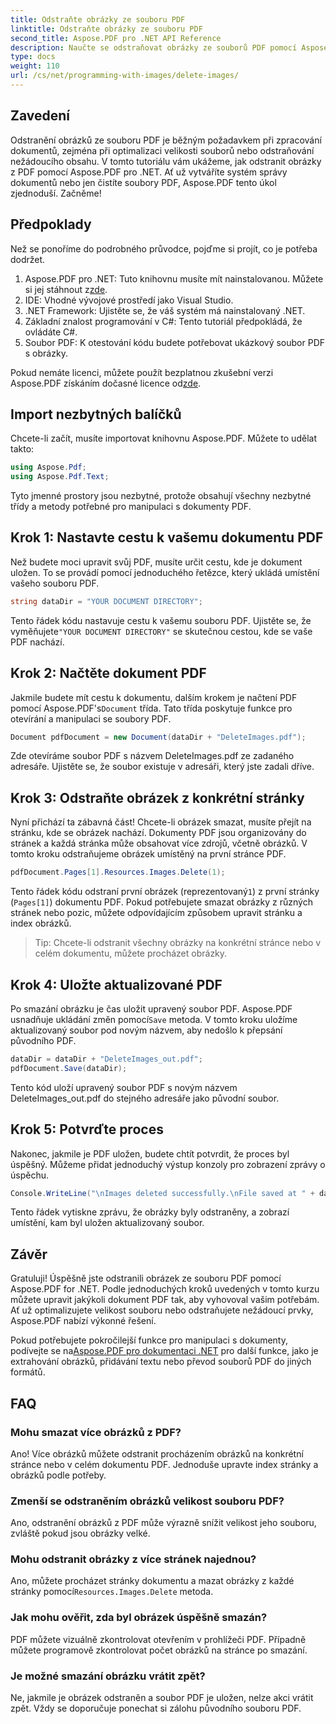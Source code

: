 ```yaml
---
title: Odstraňte obrázky ze souboru PDF
linktitle: Odstraňte obrázky ze souboru PDF
second_title: Aspose.PDF pro .NET API Reference
description: Naučte se odstraňovat obrázky ze souborů PDF pomocí Aspose.PDF for .NET v jednoduchém, podrobném tutoriálu. Optimalizujte soubory PDF snadným odstraněním nežádoucích obrázků.
type: docs
weight: 110
url: /cs/net/programming-with-images/delete-images/
---
```

## Zavedení

Odstranění obrázků ze souboru PDF je běžným požadavkem při zpracování dokumentů, zejména při optimalizaci velikosti souborů nebo odstraňování nežádoucího obsahu. V tomto tutoriálu vám ukážeme, jak odstranit obrázky z PDF pomocí Aspose.PDF pro .NET. Ať už vytváříte systém správy dokumentů nebo jen čistíte soubory PDF, Aspose.PDF tento úkol zjednoduší. Začněme!

## Předpoklady

Než se ponoříme do podrobného průvodce, pojďme si projít, co je potřeba dodržet.

1.  Aspose.PDF pro .NET: Tuto knihovnu musíte mít nainstalovanou. Můžete si jej stáhnout z[zde](https://releases.aspose.com/pdf/net/).
2. IDE: Vhodné vývojové prostředí jako Visual Studio.
3. .NET Framework: Ujistěte se, že váš systém má nainstalovaný .NET.
4. Základní znalost programování v C#: Tento tutoriál předpokládá, že ovládáte C#.
5. Soubor PDF: K otestování kódu budete potřebovat ukázkový soubor PDF s obrázky.

 Pokud nemáte licenci, můžete použít bezplatnou zkušební verzi Aspose.PDF získáním dočasné licence od[zde](https://purchase.aspose.com/temporary-license/).

## Import nezbytných balíčků

Chcete-li začít, musíte importovat knihovnu Aspose.PDF. Můžete to udělat takto:

```csharp
using Aspose.Pdf;
using Aspose.Pdf.Text;
```

Tyto jmenné prostory jsou nezbytné, protože obsahují všechny nezbytné třídy a metody potřebné pro manipulaci s dokumenty PDF.

## Krok 1: Nastavte cestu k vašemu dokumentu PDF

Než budete moci upravit svůj PDF, musíte určit cestu, kde je dokument uložen. To se provádí pomocí jednoduchého řetězce, který ukládá umístění vašeho souboru PDF.

```csharp
string dataDir = "YOUR DOCUMENT DIRECTORY";
```

 Tento řádek kódu nastavuje cestu k vašemu souboru PDF. Ujistěte se, že vyměňujete`"YOUR DOCUMENT DIRECTORY"` se skutečnou cestou, kde se vaše PDF nachází.

## Krok 2: Načtěte dokument PDF

 Jakmile budete mít cestu k dokumentu, dalším krokem je načtení PDF pomocí Aspose.PDF's`Document` třída. Tato třída poskytuje funkce pro otevírání a manipulaci se soubory PDF.

```csharp
Document pdfDocument = new Document(dataDir + "DeleteImages.pdf");
```

Zde otevíráme soubor PDF s názvem DeleteImages.pdf ze zadaného adresáře. Ujistěte se, že soubor existuje v adresáři, který jste zadali dříve.

## Krok 3: Odstraňte obrázek z konkrétní stránky

Nyní přichází ta zábavná část! Chcete-li obrázek smazat, musíte přejít na stránku, kde se obrázek nachází. Dokumenty PDF jsou organizovány do stránek a každá stránka může obsahovat více zdrojů, včetně obrázků. V tomto kroku odstraňujeme obrázek umístěný na první stránce PDF.

```csharp
pdfDocument.Pages[1].Resources.Images.Delete(1);
```

 Tento řádek kódu odstraní první obrázek (reprezentovaný`1`) z první stránky (`Pages[1]`) dokumentu PDF. Pokud potřebujete smazat obrázky z různých stránek nebo pozic, můžete odpovídajícím způsobem upravit stránku a index obrázků.

> Tip: Chcete-li odstranit všechny obrázky na konkrétní stránce nebo v celém dokumentu, můžete procházet obrázky.

## Krok 4: Uložte aktualizované PDF

 Po smazání obrázku je čas uložit upravený soubor PDF. Aspose.PDF usnadňuje ukládání změn pomocí`Save` metoda. V tomto kroku uložíme aktualizovaný soubor pod novým názvem, aby nedošlo k přepsání původního PDF.

```csharp
dataDir = dataDir + "DeleteImages_out.pdf";
pdfDocument.Save(dataDir);
```

Tento kód uloží upravený soubor PDF s novým názvem DeleteImages_out.pdf do stejného adresáře jako původní soubor.

## Krok 5: Potvrďte proces

Nakonec, jakmile je PDF uložen, budete chtít potvrdit, že proces byl úspěšný. Můžeme přidat jednoduchý výstup konzoly pro zobrazení zprávy o úspěchu.

```csharp
Console.WriteLine("\nImages deleted successfully.\nFile saved at " + dataDir);
```

Tento řádek vytiskne zprávu, že obrázky byly odstraněny, a zobrazí umístění, kam byl uložen aktualizovaný soubor.

## Závěr

Gratuluji! Úspěšně jste odstranili obrázek ze souboru PDF pomocí Aspose.PDF for .NET. Podle jednoduchých kroků uvedených v tomto kurzu můžete upravit jakýkoli dokument PDF tak, aby vyhovoval vašim potřebám. Ať už optimalizujete velikost souboru nebo odstraňujete nežádoucí prvky, Aspose.PDF nabízí výkonné řešení.

 Pokud potřebujete pokročilejší funkce pro manipulaci s dokumenty, podívejte se na[Aspose.PDF pro dokumentaci .NET](https://reference.aspose.com/pdf/net/) pro další funkce, jako je extrahování obrázků, přidávání textu nebo převod souborů PDF do jiných formátů.

## FAQ

### Mohu smazat více obrázků z PDF?
Ano! Více obrázků můžete odstranit procházením obrázků na konkrétní stránce nebo v celém dokumentu PDF. Jednoduše upravte index stránky a obrázků podle potřeby.

### Zmenší se odstraněním obrázků velikost souboru PDF?
Ano, odstranění obrázků z PDF může výrazně snížit velikost jeho souboru, zvláště pokud jsou obrázky velké.

### Mohu odstranit obrázky z více stránek najednou?
 Ano, můžete procházet stránky dokumentu a mazat obrázky z každé stránky pomocí`Resources.Images.Delete` metoda.

### Jak mohu ověřit, zda byl obrázek úspěšně smazán?
PDF můžete vizuálně zkontrolovat otevřením v prohlížeči PDF. Případně můžete programově zkontrolovat počet obrázků na stránce po smazání.

### Je možné smazání obrázku vrátit zpět?
Ne, jakmile je obrázek odstraněn a soubor PDF je uložen, nelze akci vrátit zpět. Vždy se doporučuje ponechat si zálohu původního souboru PDF.